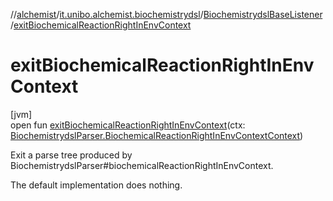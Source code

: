 //[alchemist](../../../index.md)/[it.unibo.alchemist.biochemistrydsl](../index.md)/[BiochemistrydslBaseListener](index.md)/[exitBiochemicalReactionRightInEnvContext](exit-biochemical-reaction-right-in-env-context.md)

# exitBiochemicalReactionRightInEnvContext

[jvm]\
open fun [exitBiochemicalReactionRightInEnvContext](exit-biochemical-reaction-right-in-env-context.md)(ctx: [BiochemistrydslParser.BiochemicalReactionRightInEnvContextContext](../-biochemistrydsl-parser/-biochemical-reaction-right-in-env-context-context/index.md))

Exit a parse tree produced by BiochemistrydslParser#biochemicalReactionRightInEnvContext. 

The default implementation does nothing.
